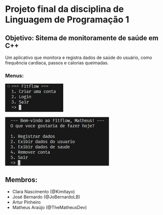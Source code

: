 # Projeto final da disciplina de Linguagem de Programação 1
## Objetivo: Sitema de monitoramente de saúde em C++
Um aplicativo que monitora e registra dados de saúde do usuário, como frequência cardíaca, passos e calorias queimadas.
### Menus:
![Menu Inicial](menu-inicial.png)

![Menu Principal](menu-principal.png)

## Membros:
- Clara Nascimento (@Kimitayo)
- José Bernardo (@JoBernardoLB)
- Artur Pinheiro
- Matheus Araújo (@TheMatheusDev)
